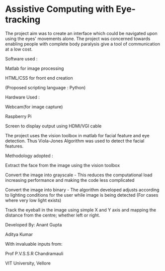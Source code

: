 # Assistive Computing with Eye-tracking

The project aim was to create an interface which could be navigated upon using the eyes' movements alone.
The project was concerned towards enabling people with complete body paralysis give a tool of communication at a low cost. 

Software used : 

Matlab for image processing

HTML/CSS for front end creation
                
(Proposed scripting language : Python)

Hardware Used : 
 
Webcam(for image capture)

Raspberry Pi

Screen to display output using HDMI/VGI cable

The project uses the vision toolbox in matlab for facial feature and eye detection. Thus Viola-Jones Algorithm was used to detect the facial features.

Methodology adopted : 

Extract the face from the image using the vision toolbox

Convert the image into grayscale - This reduces the computational load increasing performance and making the code less complicated

Convert the image into binary - The algorithm developed adjusts according to lighting conditions for the user while image is being detected (For cases where very low light exists)

Track the eyeball in the image using simple X and Y axis and mapping the distance from the centre; whether left or right.


Developed By:
Anant Gupta

Aditya Kumar

With invaluable inputs from:

Prof P.V.S.S.R Chandramauli

VIT University, Vellore
